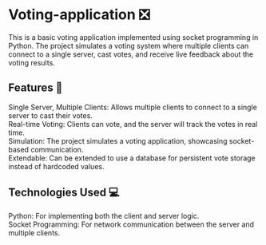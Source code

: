 # Voting-application ❎
This is a basic voting application implemented using socket programming in Python. The project simulates a voting system where multiple clients can connect to a single server, cast votes, and receive live feedback about the voting results.

## Features 📑
Single Server, Multiple Clients: Allows multiple clients to connect to a single server to cast their votes.  
Real-time Voting: Clients can vote, and the server will track the votes in real time.  
Simulation: The project simulates a voting application, showcasing socket-based communication.  
Extendable: Can be extended to use a database for persistent vote storage instead of hardcoded values.  

## Technologies Used 💻
Python: For implementing both the client and server logic.  
Socket Programming: For network communication between the server and multiple clients.  

